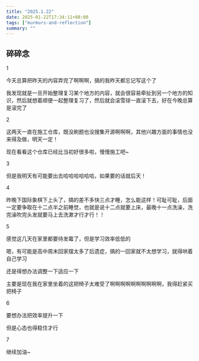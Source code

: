```yaml
---
title: "2025.1.22"
date: 2025-01-22T17:34:11+08:00
tags: ["murmurs-and-reflection"]
summary: ""
---
```

## 碎碎念
1

今天总算把昨天的内容弄完了啊啊啊，搞的我昨天都忘记写这个了

我发现就是一旦开始整理复习某个地方的内容，就会很容易牵扯到另一个地方的知识，然后就想着顺便一起整理复习了，然后就会滚雪球一直滚下去，好在今晚总算是滚完了

2

这两天一直在施工仓库，既没刷题也没搜集开源啊啊啊，其他兴趣方面的事情也没来得及做，明天一定！

现在看看这个仓库已经比当初好很多啦，慢慢施工吧~

3

但是我明天有可能要出去哈哈哈哈哈哈，如果要的话就后天！

4

昨晚下国际象棋下上头了，搞的差不多快三点才睡，怎么能这样！可耻可耻，后面一定要争取在十二点半之前睡觉，也就是说十二点就要上床，最晚十一点洗澡，洗完澡吹完头发就要马上去洗漱才行才行！！

5

感觉这几天在家里都要待发霉了，但是学习效率低低的

嗯，有可能是高中周末回家摆太多了后遗症，搞的一回家就不太想学习，就得哄着自己学习

还是得想办法调整一下适应一下

主要是现在我在家里坐着的这把椅子太难受了啊啊啊啊啊啊啊啊啊啊，我得赶紧买把椅子

6

要想办法把效率提升一下

但是心态也得稳住才行

7

继续加油~